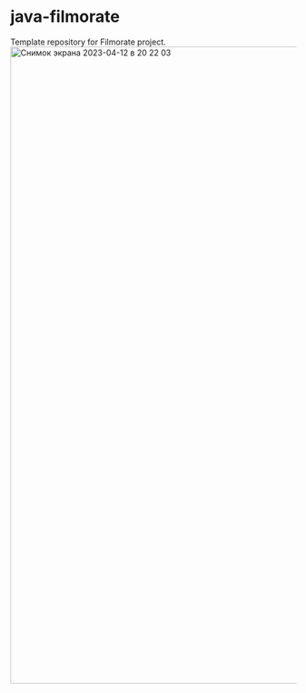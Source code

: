 # java-filmorate
Template repository for Filmorate project.
<img width="1122" alt="Снимок экрана 2023-04-12 в 20 22 03" src="https://user-images.githubusercontent.com/115879337/231553640-e083eeb4-0fd0-43db-8e7e-c9e2a4af4bf6.png">
